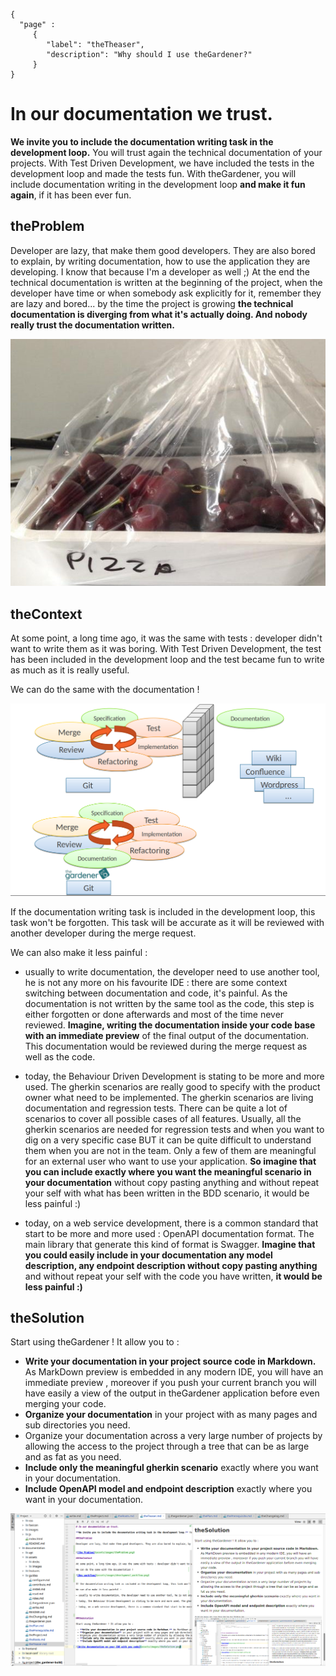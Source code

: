 ```thegardener
{
  "page" :
     {
        "label": "theTheaser",
        "description": "Why should I use theGardener?"
     }
}
```

# In our documentation we trust.

**We invite you to include the documentation writing task in the development loop.** You will trust again the technical documentation of your projects. With Test Driven Development, we have included the tests in the development loop and made the tests fun. With theGardener, you will include documentation writing in the development loop **and make it fun again**, if it has been ever fun.

## theProblem

Developer are lazy, that make them good developers. They are also bored to explain, by writing documentation, how to use the application they are developing. I know that because I'm a developer as well ;) At the end the technical documentation is written at the beginning of the project, when the developer have time or when somebody ask explicitly for it, remember they are lazy and bored... by the time the project is growing **the technical documentation is diverging from what it's actually doing. And nobody really trust the documentation written.**


![the Problem](assets/images/theProblem.png)

## theContext

At some point, a long time ago, it was the same with tests : developer didn't want to write them as it was boring. With Test Driven Development, the test has been included in the development loop and the test became fun to write as much as it is really useful.

We can do the same with the documentation !

![Dev workflow](global/assets/development_workflow.png)


If the documentation writing task is included in the development loop, this task won't be forgotten. This task will be accurate as it will be reviewed with another developer during the merge request.

We can also make it less painful :

- usually to write documentation, the developer need to use another tool, he is not any more on his favourite IDE : there are some context switching between documentation and code, it's painful. As the documentation is not written by the same tool as the code, this step is either forgotten or done afterwards and most of the time never reviewed. **Imagine, writing the documentation inside your code base with an immediate preview** of the final output of the documentation. This documentation would be reviewed during the merge request as well as the code.  

- today, the Behaviour Driven Development is stating to be more and more used. The gherkin scenarios are really good to specify with the product owner what need to be implemented. The gherkin scenarios are living documentation and regression tests. There can be quite a lot of scenarios to cover all possible cases of all features. Usually, all the gherkin scenarios are needed for regression tests and when you want to dig on a very specific case BUT it can be quite difficult to understand them when you are not in the team. Only a few of them are meaningful for an external user who want to use your application. **So imagine that you can include exactly where you want the meaningful scenario in your documentation** without copy pasting anything and without repeat your self with what has been written in the BDD scenario, it would be less painful :)

- today, on a web service development, there is a common standard that start to be more and more used : OpenAPI documentation format. The main library that generate this kind of format is Swagger. **Imagine that you could easily include in your documentation any model description, any endpoint description without copy pasting anything** and without repeat your self with the code you have written, **it would be less painful :)**    



## theSolution

Start using theGardener ! It allow you to :

 - **Write your documentation in your project source code in Markdown.** As MarkDown preview is embedded in any modern IDE, you will have an immediate preview , moreover if you push your current branch you will have easily a view of the output in theGardener application before even merging your code.
 - **Organize your documentation** in your project with as many pages and sub directories you need.  
 - Organize your documentation across a very large number of projects by allowing the access to the project through a tree that can be as large and as fat as you need.
 - **Include only the meaningful gherkin scenario** exactly where you want in your documentation.
 - **Include OpenAPI model and endpoint description** exactly where you want in your documentation.

![Write documentation on your IDE with you code](assets/images/theSolution.png)